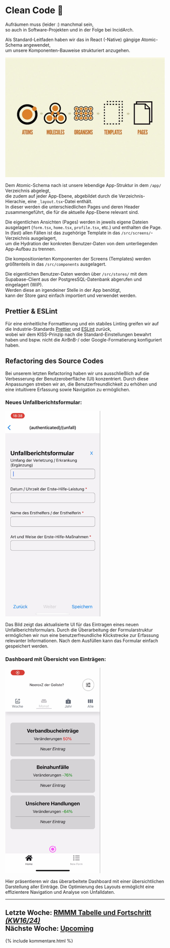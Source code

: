 # Clean Code 🧹

Aufräumen muss (leider :) manchmal sein,  
so auch in Software-Projekten und in der Folge bei IncidArch.  

Als Standard-Leitfaden haben wir das in React (-Native) gängige Atomic-Schema angewendet,  
um unsere Komponenten-Bauweise strukturiert anzugehen.

![[Atomic-Schema - Quelle: Orionic](https://oroinc.com/b2b-ecommerce/blog/introducing-the-orocommerce-storefront-style-guide-for-b2b-ecommerce-brands/)](../images/atomic-schema.webp)

Dem Atomic-Schema nach ist unsere lebendige App-Struktur in dem `/app/` Verzeichnis abgelegt,  
die zudem auf jeder App-Ebene, abgebildet durch die Verzeichnis-Hierachie, eine `_layout.tsx`-Datei enthält.  
In dieser werden die unterschiedlichen Pages und deren Header zusammengeführt,
die für die aktuelle App-Ebene relevant sind.

Die eigentlichen Ansichten (Pages) werden in jeweils eigene Dateien ausgelagert (`form.tsx`, `home.tsx`, `profile.tsx`, etc.) und enthalten die Page.  
In (fast) allen Fällen ist das zugehörige Template in das `/src/screens/`-Verzeichnis ausgelagert,  
um die Hydration der konkreten Benutzer-Daten von dem unterliegenden App-Aufbau zu trennen.  

Die kompositionierten Komponenten der Screens (Templates) werden größtenteils in das `/src/components` ausgelagert.  

Die eigentlichen Benutzer-Daten werden über `/src/stores/`
mit dem Supabase-Client aus der PostgresSQL-Datenbank abgerufen und eingelagert (WiP).  
Werden diese an irgendeiner Stelle in der App benötigt,  
kann der Store ganz einfach importiert und verwendet werden.

## Prettier & ESLint

Für eine einheitliche Formattierung und ein stabiles Linting greifen wir auf die Industrie-Standards [Prettier](https://prettier.io/) und [ESLint](https://eslint.org/) zurück,  
wobei wir dem KISS-Prinzip nach die Standard-Einstellungen bewahrt haben und bspw. nicht die AirBnB-/ oder Google-Formatierung konfiguriert haben.   

## Refactoring des Source Codes

Bei unserem letzten Refactoring haben wir uns ausschließlich auf die Verbesserung der Benutzeroberfläche (UI) konzentriert. Durch diese Anpassungen streben wir an, die Benutzerfreundlichkeit zu erhöhen und eine intuitivere Erfassung sowie Navigation zu ermöglichen.

### Neues Unfallberichtsformular:
<img src="../images/Unfallbericht_neue_UI.jpg" width="300">

Das Bild zeigt das aktualisierte UI für das Eintragen eines neuen Unfallberichtsformulars. Durch die Überarbeitung der Formularstruktur ermöglichen wir nun eine benutzerfreundliche Klickstrecke zur Erfassung relevanter Informationen. Nach dem Ausfüllen kann das Formular einfach gespeichert werden.

### Dashboard mit Übersicht von Einträgen:
<img src="../images/Dashboard_neue_UI.jpg" width="300">

Hier präsentieren wir das überarbeitete Dashboard mit einer übersichtlichen Darstellung aller Einträge. Die Optimierung des Layouts ermöglicht eine effizientere Navigation und Analyse von Unfalldaten.  

---  
Letzte Woche: [RMMM Tabelle und Fortschritt _(KW16/24)_](12_Risiko-und-Fortschritt.md)  
Nächste Woche: [Upcoming]()  
---

{% include kommentare.html %}
